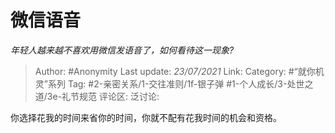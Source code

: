 # 微信语音
*年轻人越来越不喜欢用微信发语音了，如何看待这一现象?*

> Author: #Anonymity
> Last update: *23/07/2021*
> Link:
> Category: #“就你机灵”系列
> Tag:  #2-亲密关系/1-交往准则/1f-银子弹 #1-个人成长/3-处世之道/3e-礼节规范
> 评论区:
> 泛讨论:

你选择花我的时间来省你的时间，你就不配有花我时间的机会和资格。
